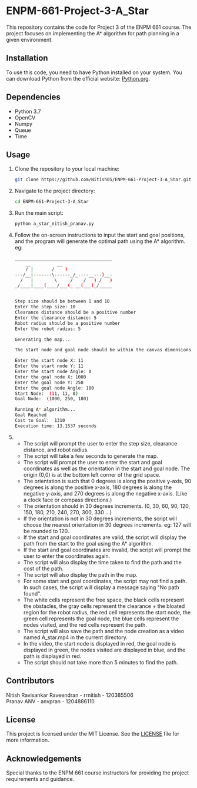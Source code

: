 # ENPM-661-Project-3-A_Star

This repository contains the code for Project 3 of the ENPM 661 course. The project focuses on implementing the A* algorithm for path planning in a given environment.

## Installation

To use this code, you need to have Python installed on your system. You can download Python from the official website: [Python.org](https://www.python.org/).

## Dependencies
- Python 3.7
- OpenCV
- Numpy
- Queue
- Time

## Usage

1. Clone the repository to your local machine:

    ```bash
    git clone https://github.com/Nitish05/ENPM-661-Project-3-A_Star.git
    ```

2. Navigate to the project directory:

    ```bash
    cd ENPM-661-Project-3-A_Star
    ```

3. Run the main script:

    ```bash
    python a_star_nitish_pranav.py
    ```

4. Follow the on-screen instructions to input the start and goal positions, and the program will generate the optimal path using the A* algorithm.\
    eg:
    ```bash
    _____________________________________
        __          __
        / |       /    )
    ---/__|-------\------_/_----__---)__-
      /   |        \     /    /   ) /   )
    _/____|____(____/___(_ __(___(_/_____


    Step size should be between 1 and 10
    Enter the step size: 10
    Clearance distance should be a positive number
    Enter the clearance distance: 5
    Robot radius should be a positive number
    Enter the robot radius: 5

    Generating the map...

    The start node and goal node should be within the canvas dimensions (11-1190, 11-490) and not inside an obstacle.

    Enter the start node X: 11
    Enter the start node Y: 11
    Enter the start node Angle: 0
    Enter the goal node X: 1000
    Enter the goal node Y: 250
    Enter the goal node Angle: 180
    Start Node:  (11, 11, 0)
    Goal Node:  (1000, 250, 180)

    Running A* algorithm...
    Goal Reached
    Cost to Goal:  1310
    Execution time: 13.1537 seconds
    ```
5.  
    - The script will prompt the user to enter the step size, clearance distance, and robot radius.
    - The script will take a few seconds to generate the map.
    - The script will prompt the user to enter the start and goal coordinates as well as the orientation in the start and goal node. The origin (0,0) is at the bottom left corner of the grid space.
    - The orientation is such that 0 degrees is along the positive y-axis, 90 degrees is along the positive x-axis, 180 degrees is along the negative y-axis, and 270 degrees is along the negative x-axis. (Like a clock face or compass directions.)
    - The orientation should in 30 degrees increments. (0, 30, 60, 90, 120, 150, 180, 210, 240, 270, 300, 330 ...)
    - If the orientation is not in 30 degrees increments, the script will choose the nearest orientation in 30 degrees increments. eg: 127 will be rounded to 120.
    - If the start and goal coordinates are valid, the script will display the path from the start to the goal using the A* algorithm.
    - If the start and goal coordinates are invalid, the script will prompt the user to enter the coordinates again.
    - The script will also display the time taken to find the path and the cost of the path.
    - The script will also display the path in the map.
    - For some start and goal coordinates, the script may not find a path. In such cases, the script will display a message saying "No path found".
    - The white cells represent the free space, the black cells represent the obstacles, the gray cells represent the clearance + the bloated region for the robot radius, the red cell represents the start node, the green cell represents the goal node, the blue cells represent the nodes visited, and the red cells represent the path.
    - The script will also save the path and the node creation as a video named A_star.mp4 in the current directory.
    - In the video, the start node is displayed in red, the goal node is displayed in green, the nodes visited are displayed in blue, and the path is displayed in red.
    - The script should not take more than 5 minutes to find the path.

## Contributors
Nitish Ravisankar Raveendran - rrnitish - 120385506\
Pranav ANV - anvpran - 1204886110

## License

This project is licensed under the MIT License. See the [LICENSE](LICENSE) file for more information.

## Acknowledgements

Special thanks to the ENPM 661 course instructors for providing the project requirements and guidance.
